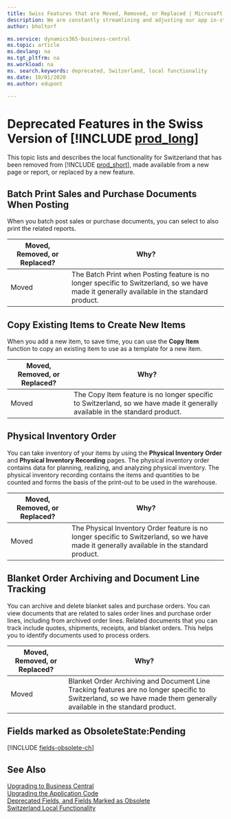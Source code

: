 ```yaml
---
title: Swiss Features that are Moved, Removed, or Replaced | Microsoft Docs
description: We are constantly streamlining and adjusting our app in-step with market developments. Read about the features for Switzerland that we have moved, removed, or replaced.
author: bholtorf

ms.service: dynamics365-business-central
ms.topic: article
ms.devlang: na
ms.tgt_pltfrm: na
ms.workload: na
ms. search.keywords: deprecated, Switzerland, local functionality
ms.date: 10/01/2020
ms.author: edupont

---
```


# Deprecated Features in the Swiss Version of [!INCLUDE [prod_long](../developer/includes/prod_long.md)]
This topic lists and describes the local functionality for Switzerland that has been removed from [!INCLUDE [prod_short](../developer/includes/prod_short.md)], made available from a new page or report, or replaced by a new feature.

## Batch Print Sales and Purchase Documents When Posting
When you batch post sales or purchase documents, you can select to also print the related reports.

|Moved, Removed, or Replaced?|Why?|
|----|----|
|Moved| The Batch Print when Posting feature is no longer specific to Switzerland, so we have made it generally available in the standard product. | 

## Copy Existing Items to Create New Items
When you add a new item, to save time, you can use the **Copy Item** function to copy an existing item to use as a template for a new item.

|Moved, Removed, or Replaced?|Why?|
|----|----|
|Moved| The Copy Item feature is no longer specific to Switzerland, so we have made it generally available in the standard product. |

## Physical Inventory Order
You can take inventory of your items by using the **Physical Inventory Order** and **Physical Inventory Recording** pages. The physical inventory order contains data for planning, realizing, and analyzing physical inventory. The physical inventory recording contains the items and quantities to be counted and forms the basis of the print-out to be used in the warehouse.

|Moved, Removed, or Replaced?|Why?|
|----|----|
|Moved| The Physical Inventory Order feature is no longer specific to Switzerland, so we have made it generally available in the standard product. |

## Blanket Order Archiving and Document Line Tracking
You can archive and delete blanket sales and purchase orders. You can view documents that are related to sales order lines and purchase order lines, including from archived order lines. Related documents that you can track include quotes, shipments, receipts, and blanket orders. This helps you to identify documents used to process orders.

|Moved, Removed, or Replaced?|Why?|
|----|----|
|Moved| Blanket Order Archiving and Document Line Tracking features are no longer specific to Switzerland, so we have made them generally available in the standard product. |

## Fields marked as ObsoleteState:Pending

[!INCLUDE [fields-obsolete-ch](../includes/fields-obsolete-ch.md)]

## See Also

[Upgrading to Business Central](upgrading-to-business-central.md)  
[Upgrading the Application Code](upgrading-the-application-code.md)  
[Deprecated Fields, and Fields Marked as Obsolete](deprecated-fields.md)  
[Switzerland Local Functionality](/dynamics365/business-central/LocalFunctionality/Switzerland/switzerland-local-functionality)  
